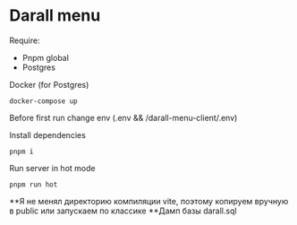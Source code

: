 # Darall menu

Require:
- Pnpm global
- Postgres

Docker (for Postgres)

`docker-compose up`

Before first run change env (.env && /darall-menu-client/.env)

Install dependencies

`pnpm i`

Run server in hot mode

`pnpm run hot`

**Я не менял директорию компиляции vite, поэтому копируем вручную в public или запускаем по классике
**Дамп базы darall.sql

